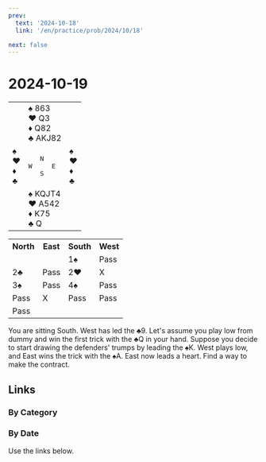 ```yaml
---
prev:
  text: '2024-10-18'
  link: '/en/practice/prob/2024/10/18'

next: false
---
```


# 2024-10-19

<table class="deal">
	<tr>
		<td></td>
		<td>♠ 863<br>♥ Q3<br>♦ Q82<br>♣ AKJ82</td>
		<td></td>
	</tr>
	<tr>
		<td>♠ <br>♥ <br>♦ <br>♣ </td>
		<td><pre>   N<br>W     E<br>   S</pre></td>
		<td>♠ <br>♥ <br>♦ <br>♣ </td>
	</tr>
	<tr>
		<td></td>
		<td>♠ KQJT4<br>♥ A542<br>♦ K75<br>♣ Q</td>
		<td></td>
	</tr>
</table>

<table class="auction">
	<tr>
		<th>North</th>
		<th>East</th>
		<th>South</th>
		<th>West</th>
	</tr>
	<tr>
		<td></td>
		<td></td>
		<td>1♠</td>
		<td>Pass</td>
	</tr>
	<tr>
		<td>2♣</td>
		<td>Pass</td>
		<td>2♥</td>
		<td>X</td>
	</tr>
	<tr>
		<td>3♠</td>
		<td>Pass</td>
		<td>4♠</td>
		<td>Pass</td>
	</tr>
	<tr>
		<td>Pass</td>
		<td>X</td>
		<td>Pass</td>
		<td>Pass</td>
	</tr>
	<tr>
		<td>Pass</td>
		<td></td>
		<td></td>
		<td></td>
	</tr>
</table>

You are sitting South. West has led the ♣9. Let's assume you play low from dummy and win the first trick with the ♣Q in your hand. Suppose you decide to start drawing the defenders' trumps by leading the ♠K. West plays low, and East wins the trick with the ♠A. East now leads a heart. Find a way to make the contract.

## Links

[<Badge type="tip" text="Check Solution"/>](/en/learning/prob/2024/10/19)

### By Category

[<Badge type="tip" text="<--"/>](/en/practice/prob/2024/10/18)
[<Badge type="tip" text="Calendar"/>](/en/practice/calendar/2024/10)
[<Badge type="info" text="-->"/>](/en/practice/prob/2024/10/19#links)

### By Date

Use the links below.